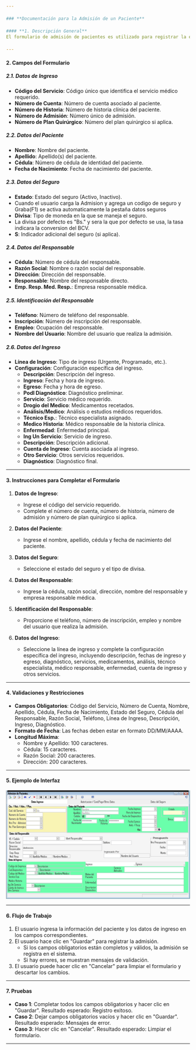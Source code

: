 ```yaml
---

### **Documentación para la Admisión de un Paciente**

#### **1. Descripción General**
El formulario de admisión de pacientes es utilizado para registrar la entrada de un paciente a un centro médico. Este formulario captura información esencial sobre el paciente, el servicio requerido, los datos del seguro y los responsables del paciente.

---
```


#### **2. Campos del Formulario**

##### **2.1. Datos de Ingreso**
- **Código del Servicio**: Código único que identifica el servicio médico requerido.
- **Número de Cuenta**: Número de cuenta asociado al paciente.
- **Número de Historia**: Número de historia clínica del paciente.
- **Número de Admisión**: Número único de admisión.
- **Número de Plan Quirúrgico**: Número del plan quirúrgico si aplica.

##### **2.2. Datos del Paciente**
- **Nombre**: Nombre del paciente.
- **Apellido**: Apellido(s) del paciente.
- **Cédula**: Número de cédula de identidad del paciente.
- **Fecha de Nacimiento**: Fecha de nacimiento del paciente.

##### **2.3. Datos del Seguro**
- **Estado**: Estado del seguro (Activo, Inactivo).
- Cuando el usuario carga la Admision y agrega un codigo de seguro y Graba(F1) se activa automaticamente la pestaña datos seguros
- **Divisa**: Tipo de moneda en la que se maneja el seguro.
- La divisa por defecto es "Bs." y sera la que por defecto se usa, la tasa indicara la conversion del BCV.
- **S**: Indicador adicional del seguro (si aplica).

##### **2.4. Datos del Responsable**
- **Cédula**: Número de cédula del responsable.
- **Razón Social**: Nombre o razón social del responsable.
- **Dirección**: Dirección del responsable.
- **Responsable**: Nombre del responsable directo.
- **Emp. Resp. Med. Resp.**: Empresa responsable médica.

##### **2.5. Identificación del Responsable**
- **Teléfono**: Número de teléfono del responsable.
- **Inscripción**: Número de inscripción del responsable.
- **Empleo**: Ocupación del responsable.
- **Nombre del Usuario**: Nombre del usuario que realiza la admisión.

##### **2.6. Datos del Ingreso**
- **Línea de Ingreso**: Tipo de ingreso (Urgente, Programado, etc.).
- **Configuración**: Configuración específica del ingreso.
  - **Descripción**: Descripción del ingreso.
  - **Ingreso**: Fecha y hora de ingreso.
  - **Egreso**: Fecha y hora de egreso.
  - **Podl Diagnóstico**: Diagnóstico preliminar.
  - **Servicio**: Servicio médico requerido.
  - **Drogio del Medico**: Medicamentos recetados.
  - **Análisis/Medico**: Análisis o estudios médicos requeridos.
  - **Técnico Esp.**: Técnico especialista asignado.
  - **Medico Historia**: Médico responsable de la historia clínica.
  - **Enfermedad**: Enfermedad principal.
  - **Ing Un Servicio**: Servicio de ingreso.
  - **Descripción**: Descripción adicional.
  - **Cuenta de Ingreso**: Cuenta asociada al ingreso.
  - **Otro Servicio**: Otros servicios requeridos.
  - **Diagnóstico**: Diagnóstico final.

---

#### **3. Instrucciones para Completar el Formulario**

1. **Datos de Ingreso**:
   - Ingrese el código del servicio requerido.
   - Complete el número de cuenta, número de historia, número de admisión y número de plan quirúrgico si aplica.

2. **Datos del Paciente**:
   - Ingrese el nombre, apellido, cédula y fecha de nacimiento del paciente.

3. **Datos del Seguro**:
   - Seleccione el estado del seguro y el tipo de divisa.

4. **Datos del Responsable**:
   - Ingrese la cédula, razón social, dirección, nombre del responsable y empresa responsable médica.

5. **Identificación del Responsable**:
   - Proporcione el teléfono, número de inscripción, empleo y nombre del usuario que realiza la admisión.

6. **Datos del Ingreso**:
   - Seleccione la línea de ingreso y complete la configuración específica del ingreso, incluyendo descripción, fechas de ingreso y egreso, diagnóstico, servicios, medicamentos, análisis, técnico especialista, médico responsable, enfermedad, cuenta de ingreso y otros servicios.

---

#### **4. Validaciones y Restricciones**

- **Campos Obligatorios**: Código del Servicio, Número de Cuenta, Nombre, Apellido, Cédula, Fecha de Nacimiento, Estado del Seguro, Cédula del Responsable, Razón Social, Teléfono, Línea de Ingreso, Descripción, Ingreso, Diagnóstico.
- **Formato de Fecha**: Las fechas deben estar en formato DD/MM/AAAA.
- **Longitud Máxima**:
  - Nombre y Apellido: 100 caracteres.
  - Cédula: 15 caracteres.
  - Razón Social: 200 caracteres.
  - Dirección: 200 caracteres.

---

#### **5. Ejemplo de Interfaz**

![Admision Paciente](images/CAdmisionPaciente.JPG)

---

#### **6. Flujo de Trabajo**

1. El usuario ingresa la información del paciente y los datos de ingreso en los campos correspondientes.
2. El usuario hace clic en "Guardar" para registrar la admisión.
   - Si los campos obligatorios están completos y válidos, la admisión se registra en el sistema.
   - Si hay errores, se muestran mensajes de validación.
3. El usuario puede hacer clic en "Cancelar" para limpiar el formulario y descartar los cambios.

---

#### **7. Pruebas**

- **Caso 1**: Completar todos los campos obligatorios y hacer clic en "Guardar". Resultado esperado: Registro exitoso.
- **Caso 2**: Dejar campos obligatorios vacíos y hacer clic en "Guardar". Resultado esperado: Mensajes de error.
- **Caso 3**: Hacer clic en "Cancelar". Resultado esperado: Limpiar el formulario.

---
